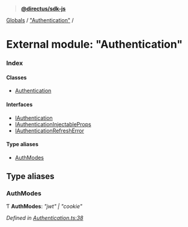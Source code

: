 > **[@directus/sdk-js](../README.md)**

[Globals](../README.md) / ["Authentication"](_authentication_.md) /

# External module: "Authentication"

### Index

#### Classes

* [Authentication](../classes/_authentication_.authentication.md)

#### Interfaces

* [IAuthentication](../interfaces/_authentication_.iauthentication.md)
* [IAuthenticationInjectableProps](../interfaces/_authentication_.iauthenticationinjectableprops.md)
* [IAuthenticationRefreshError](../interfaces/_authentication_.iauthenticationrefresherror.md)

#### Type aliases

* [AuthModes](_authentication_.md#authmodes)

## Type aliases

###  AuthModes

Ƭ **AuthModes**: *"jwt" | "cookie"*

*Defined in [Authentication.ts:38](https://github.com/direcuts/sdk-js/tree/master/Authentication.ts#L38)*